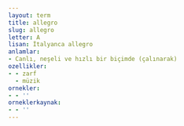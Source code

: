 ```yaml
---
layout: term
title: allegro
slug: allegro
letter: A
lisan: İtalyanca allegro
anlamlar:
- Canlı, neşeli ve hızlı bir biçimde (çalınarak)
ozellikler:
- - zarf
  - müzik
ornekler:
- - ''
orneklerkaynak:
- - ''
---
```

